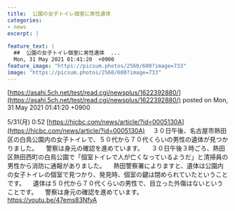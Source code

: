 ```yaml
---
title:  公園の女子トイレ個室に男性遺体  
categories:
- news
excerpt: |
  
feature_text: |
  ##  公園の女子トイレ個室に男性遺体  ...
  Mon, 31 May 2021 01:41:20  +0900
feature_image: "https://picsum.photos/2560/600?image=733"
image: "https://picsum.photos/2560/600?image=733"
---
```


[https://asahi.5ch.net/test/read.cgi/newsplus/1622392880/](https://asahi.5ch.net/test/read.cgi/newsplus/1622392880/)
posted on Mon, 31 May 2021 01:41:20  +0900

<!--more-->

5/31(月) 0:52 [https://hicbc.com/news/article/?id=0005130A](https://hicbc.com/news/article/?id=0005130A) 　３０日午後、名古屋市熱田区の白鳥公園内の女子トイレで、５０代から７０代くらいの男性の遺体が見つかりました。 　警察は身元の確認を進めています。 　３０日午後３時ごろ、熱田区熱田西町の白鳥公園で「個室トイレで人が亡くなっているようだ」と清掃員の男性から消防に通報がありました。 　熱田警察署によりますと、遺体は公園内の女子トイレの個室で見つかり、発見時、個室の鍵は閉められていたということです。 　遺体は５０代から７０代くらいの男性で、目立った外傷はないということです。 　警察は身元の確認を進めています。 https://youtu.be/47ems83NfyA
